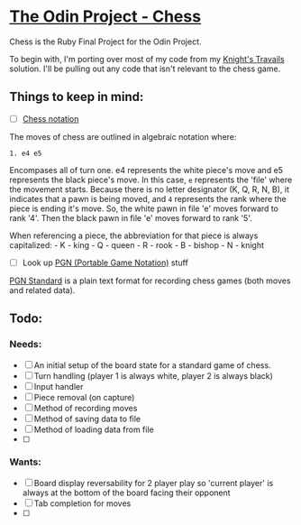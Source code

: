 # [The Odin Project - Chess](https://www.theodinproject.com/lessons/ruby-ruby-final-project)

Chess is the Ruby Final Project for the Odin Project.

To begin with, I'm porting over most of my code from my [Knight's Travails](https://github.com/taladan/TOP-ruby-kt) solution.  I'll be pulling out any code that isn't relevant to the chess game.  

## Things to keep in mind:

- [ ] [Chess notation](https://www.dummies.com/article/home-auto-hobbies/games/board-games/chess/understanding-chess-notation-192295/)

The moves of chess are outlined in algebraic notation where:

`1. e4 e5`

Encompases all of turn one.  e4 represents the white piece's move and e5 represents the black piece's move.  In this case, `e` represents the 'file' where the movement starts.  Because there is no letter designator (K, Q, R, N, B), it indicates that a pawn is being moved, and `4` represents the rank where the piece is ending it's move.  So, the white pawn in file 'e' moves forward to rank '4'.  Then the black pawn in file 'e' moves forward to rank '5'.

When referencing a piece, the abbreviation for that piece is always capitalized:
    - K - king
    - Q - queen
    - R - rook
    - B - bishop
    - N - knight
    
- [ ] Look up [PGN (Portable Game Notation)](https://en.wikipedia.org/wiki/Portable_Game_Notation) stuff

[PGN Standard](https://ia902908.us.archive.org/26/items/pgn-standard-1994-03-12/PGN_standard_1994-03-12.txt) is a plain text format for recording chess games (both moves and related data).

## Todo:

### Needs:

- [ ] An initial setup of the board state for a standard game of chess. 
- [ ] Turn handling (player 1 is always white, player 2 is always black) 
- [ ] Input handler 
- [ ] Piece removal (on capture)
- [ ] Method of recording moves 
- [ ] Method of saving data to file 
- [ ] Method of loading data from file
- [ ]  

### Wants:
- [ ] Board display reversability for 2 player play so 'current player' is always at the bottom of the board facing their opponent 
- [ ] Tab completion for moves 
- [ ] 
